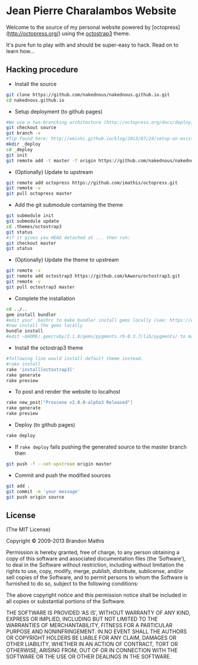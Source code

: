 # Jean Pierre Charalambos Website

Welcome to the source of my personal website powered by [octopress] (http://octopress.org/) using the
[octostrap3](http://kaworu.github.io/octopress/) theme.

It's pure fun to play with and should be super-easy to hack. Read on to learn how...

## Hacking procedure

* Install the source

```sh
git clone https://github.com/nakednous/nakednous.github.io.git
cd nakednous.github.io
```

* Setup deployment (to github pages)

```sh
#We use a two-branching architecture (http://octopress.org/docs/deploying/github/)
git checkout source
git branch -v
#Tip found here: http://weishi.github.io/blog/2013/07/24/setup-an-existing-octopress-repository-after-git-clone/
mkdir _deploy
cd _deploy
git init
git remote add -t master -f origin https://github.com/nakednous/nakednous.github.io.git
```

* (Optionally) Update to upstream

```sh
git remote add octopress https://github.com/imathis/octopress.git
git remote -v
git pull octopress master
```

* Add the git submodule containing the theme

```sh
git submodule init
git submodule update
cd .themes/octostrap3
git status
#if it gives you HEAD detached at ... then run:
git checkout master
git status
```

* (Optionally) Update the theme to upstream

```sh
git remote -v
git remote add octostrap3 https://github.com/kAworu/octostrap3.git
git remote -v
git pull octostrap3 master
```

* Complete the installation

```sh
cd ../..
gem install bundler
#edit your .bashrc to make bundler install gems locally (see: https://wiki.archlinux.org/index.php/ruby#Bundler)
#now install the gems locally
bundle install
#edit ~$HOME/.gem/ruby/2.1.0/gems/pygments.rb-0.3.7/lib/pygments/ to make it use python2 instead of python.
```

* Install the octostrap3 theme

```sh
#following line would install default theme instead.
#rake install
rake 'install[octostrap3]'
rake generate
rake preview
```

* To post and render the website to localhost

```sh
rake new_post["Proscene v2.0.0-alpha3 Released"]
rake generate
rake preview
```

* Deploy (to github pages)

```sh
rake deploy
```

* If `rake deploy` fails pushing the generated source to the master branch then

```sh
git push -f --set-upstream origin master
```

* Commit and push the modified sources

```sh
git add .
git commit -m 'your message'
git push origin source
```

## License
(The MIT License)

Copyright © 2009-2013 Brandon Mathis

Permission is hereby granted, free of charge, to any person obtaining a copy of this software and associated documentation files (the ‘Software’), to deal in the Software without restriction, including without limitation the rights to use, copy, modify, merge, publish, distribute, sublicense, and/or sell copies of the Software, and to permit persons to whom the Software is furnished to do so, subject to the following conditions:

The above copyright notice and this permission notice shall be included in all copies or substantial portions of the Software.

THE SOFTWARE IS PROVIDED ‘AS IS’, WITHOUT WARRANTY OF ANY KIND, EXPRESS OR IMPLIED, INCLUDING BUT NOT LIMITED TO THE WARRANTIES OF MERCHANTABILITY, FITNESS FOR A PARTICULAR PURPOSE AND NONINFRINGEMENT. IN NO EVENT SHALL THE AUTHORS OR COPYRIGHT HOLDERS BE LIABLE FOR ANY CLAIM, DAMAGES OR OTHER LIABILITY, WHETHER IN AN ACTION OF CONTRACT, TORT OR OTHERWISE, ARISING FROM, OUT OF OR IN CONNECTION WITH THE SOFTWARE OR THE USE OR OTHER DEALINGS IN THE SOFTWARE.
